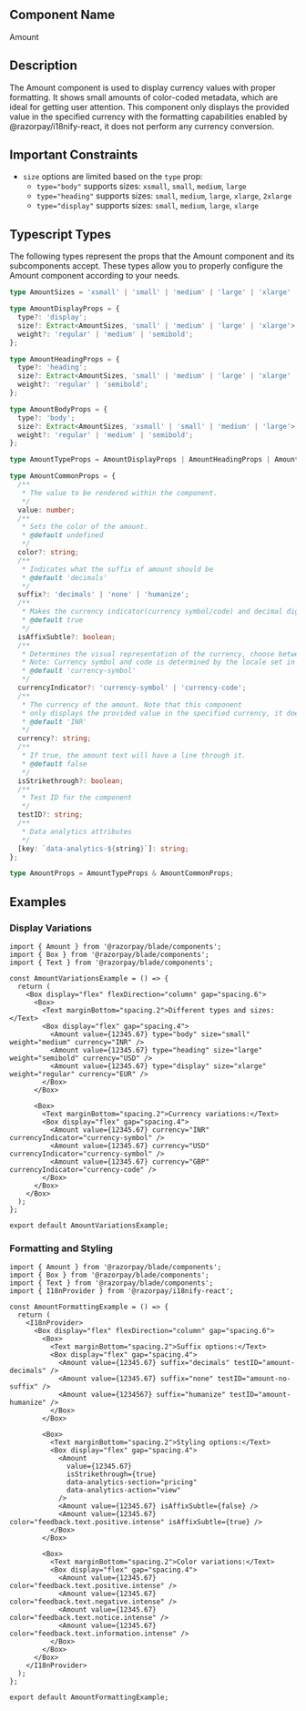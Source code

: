 ## Component Name

Amount

## Description

The Amount component is used to display currency values with proper formatting. It shows small amounts of color-coded metadata, which are ideal for getting user attention. This component only displays the provided value in the specified currency with the formatting capabilities enabled by @razorpay/i18nify-react, it does not perform any currency conversion.

## Important Constraints

- `size` options are limited based on the `type` prop:
  - `type="body"` supports sizes: `xsmall`, `small`, `medium`, `large`
  - `type="heading"` supports sizes: `small`, `medium`, `large`, `xlarge`, `2xlarge`
  - `type="display"` supports sizes: `small`, `medium`, `large`, `xlarge`

## Typescript Types

The following types represent the props that the Amount component and its subcomponents accept. These types allow you to properly configure the Amount component according to your needs.

```typescript
type AmountSizes = 'xsmall' | 'small' | 'medium' | 'large' | 'xlarge' | '2xlarge';

type AmountDisplayProps = {
  type?: 'display';
  size?: Extract<AmountSizes, 'small' | 'medium' | 'large' | 'xlarge'>;
  weight?: 'regular' | 'medium' | 'semibold';
};

type AmountHeadingProps = {
  type?: 'heading';
  size?: Extract<AmountSizes, 'small' | 'medium' | 'large' | 'xlarge' | '2xlarge'>;
  weight?: 'regular' | 'semibold';
};

type AmountBodyProps = {
  type?: 'body';
  size?: Extract<AmountSizes, 'xsmall' | 'small' | 'medium' | 'large'>;
  weight?: 'regular' | 'medium' | 'semibold';
};

type AmountTypeProps = AmountDisplayProps | AmountHeadingProps | AmountBodyProps;

type AmountCommonProps = {
  /**
   * The value to be rendered within the component.
   */
  value: number;
  /**
   * Sets the color of the amount.
   * @default undefined
   */
  color?: string;
  /**
   * Indicates what the suffix of amount should be
   * @default 'decimals'
   */
  suffix?: 'decimals' | 'none' | 'humanize';
  /**
   * Makes the currency indicator(currency symbol/code) and decimal digits small and faded
   * @default true
   */
  isAffixSubtle?: boolean;
  /**
   * Determines the visual representation of the currency, choose between displaying the currency symbol or code.
   * Note: Currency symbol and code is determined by the locale set in user's browser or set via @razorpay/i18nify-react library.
   * @default 'currency-symbol'
   */
  currencyIndicator?: 'currency-symbol' | 'currency-code';
  /**
   * The currency of the amount. Note that this component
   * only displays the provided value in the specified currency, it does not perform any currency conversion.
   * @default 'INR'
   */
  currency?: string;
  /**
   * If true, the amount text will have a line through it.
   * @default false
   */
  isStrikethrough?: boolean;
  /**
   * Test ID for the component
   */
  testID?: string;
  /**
   * Data analytics attributes
   */
  [key: `data-analytics-${string}`]: string;
};

type AmountProps = AmountTypeProps & AmountCommonProps;
```

## Examples

### Display Variations

```tsx
import { Amount } from '@razorpay/blade/components';
import { Box } from '@razorpay/blade/components';
import { Text } from '@razorpay/blade/components';

const AmountVariationsExample = () => {
  return (
    <Box display="flex" flexDirection="column" gap="spacing.6">
      <Box>
        <Text marginBottom="spacing.2">Different types and sizes:</Text>
        <Box display="flex" gap="spacing.4">
          <Amount value={12345.67} type="body" size="small" weight="medium" currency="INR" />
          <Amount value={12345.67} type="heading" size="large" weight="semibold" currency="USD" />
          <Amount value={12345.67} type="display" size="xlarge" weight="regular" currency="EUR" />
        </Box>
      </Box>

      <Box>
        <Text marginBottom="spacing.2">Currency variations:</Text>
        <Box display="flex" gap="spacing.4">
          <Amount value={12345.67} currency="INR" currencyIndicator="currency-symbol" />
          <Amount value={12345.67} currency="USD" currencyIndicator="currency-symbol" />
          <Amount value={12345.67} currency="GBP" currencyIndicator="currency-code" />
        </Box>
      </Box>
    </Box>
  );
};

export default AmountVariationsExample;
```

### Formatting and Styling

```tsx
import { Amount } from '@razorpay/blade/components';
import { Box } from '@razorpay/blade/components';
import { Text } from '@razorpay/blade/components';
import { I18nProvider } from '@razorpay/i18nify-react';

const AmountFormattingExample = () => {
  return (
    <I18nProvider>
      <Box display="flex" flexDirection="column" gap="spacing.6">
        <Box>
          <Text marginBottom="spacing.2">Suffix options:</Text>
          <Box display="flex" gap="spacing.4">
            <Amount value={12345.67} suffix="decimals" testID="amount-decimals" />
            <Amount value={12345.67} suffix="none" testID="amount-no-suffix" />
            <Amount value={1234567} suffix="humanize" testID="amount-humanize" />
          </Box>
        </Box>

        <Box>
          <Text marginBottom="spacing.2">Styling options:</Text>
          <Box display="flex" gap="spacing.4">
            <Amount
              value={12345.67}
              isStrikethrough={true}
              data-analytics-section="pricing"
              data-analytics-action="view"
            />
            <Amount value={12345.67} isAffixSubtle={false} />
            <Amount value={12345.67} color="feedback.text.positive.intense" isAffixSubtle={true} />
          </Box>
        </Box>

        <Box>
          <Text marginBottom="spacing.2">Color variations:</Text>
          <Box display="flex" gap="spacing.4">
            <Amount value={12345.67} color="feedback.text.positive.intense" />
            <Amount value={12345.67} color="feedback.text.negative.intense" />
            <Amount value={12345.67} color="feedback.text.notice.intense" />
            <Amount value={12345.67} color="feedback.text.information.intense" />
          </Box>
        </Box>
      </Box>
    </I18nProvider>
  );
};

export default AmountFormattingExample;
```
